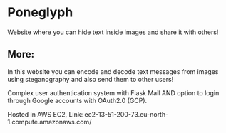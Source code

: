 
# Poneglyph

Website where you can hide text inside images and share it with others!


## More:
In this website you can encode and decode text messages from images using steganography and also send them to other users!

Complex user authentication system with Flask Mail AND option to login through Google accounts with OAuth2.0 (GCP).

Hosted in AWS EC2, Link: ec2-13-51-200-73.eu-north-1.compute.amazonaws.com/
